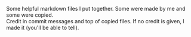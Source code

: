 Some helpful markdown files I put together. Some were made by me and some were copied.  <br>
Credit in commit messages and top of copied files. If no credit is given, I made it (you'll be able to tell).
